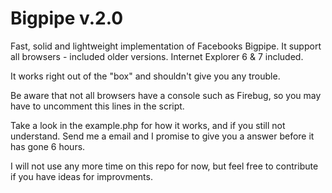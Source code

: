 Bigpipe v.2.0
==============

Fast, solid and lightweight implementation of Facebooks Bigpipe. It support all browsers - included older versions.
Internet Explorer 6 & 7 included.

It works right out of the "box" and shouldn't give you any trouble.

Be aware that not all browsers have a console such as Firebug, so you may have to uncomment this lines in the script.

Take a look in the example.php for how it works, and if you still not understand. Send me a email and I 
promise to give you  a answer before it has gone 6 hours.

I will not use any more time on this repo for now, but feel free to contribute if you have ideas for 
improvments.


